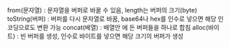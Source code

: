 from(문자열) : 문자열을 버퍼로 바꿀 수 있음, length는 버퍼의 크기(byte)
toString(버퍼) : 버퍼를 다시 문자열로 바꿈, base64나 hex를 인수로 넣으면 해당 인코딩으로도 변환 가능
concat(배열) : 배열안 에 든 버퍼들을 하나로 합침
alloc(바이트) : 빈 버퍼를 생성, 인수로 바이트를 넣으면 해당 크기의 버퍼가 생성